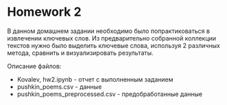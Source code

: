 # Homework 2

В данном домашнем задании необходимо было попрактиковаться в извлечении ключевых слов. Из предварительно собранной коллекции текстов нужно было выделить ключевые слова, используя 2 различных метода, сравнить и визуализировать результаты.

Описание файлов:

- Kovalev, hw2.ipynb - отчет с выполненным заданием
- pushkin_poems.csv - данные
- pushkin_poems_preprocessed.csv - предобработанные данные
